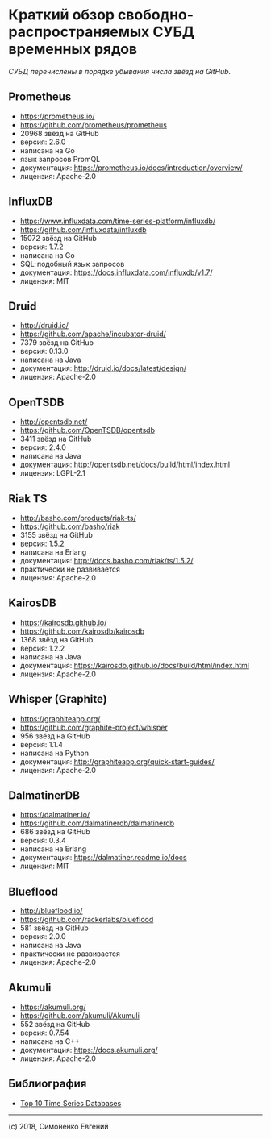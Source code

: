 # Краткий обзор свободно-распространяемых СУБД временных рядов

_СУБД перечислены в порядке убывания числа звёзд на GitHub._

## Prometheus

- <https://prometheus.io/>
- <https://github.com/prometheus/prometheus>
- 20968 звёзд на GitHub
- версия: 2.6.0
- написана на Go
- язык запросов PromQL
- документация: <https://prometheus.io/docs/introduction/overview/>
- лицензия: Apache-2.0

## InfluxDB

- <https://www.influxdata.com/time-series-platform/influxdb/>
- <https://github.com/influxdata/influxdb>
- 15072 звёзд на GitHub
- версия: 1.7.2
- написана на Go
- SQL-подобный язык запросов
- документация: <https://docs.influxdata.com/influxdb/v1.7/>
- лицензия: MIT

## Druid

- <http://druid.io/>
- <https://github.com/apache/incubator-druid/>
- 7379 звёзд на GitHub
- версия: 0.13.0
- написана на Java
- документация: <http://druid.io/docs/latest/design/>
- лицензия: Apache-2.0

## OpenTSDB

- <http://opentsdb.net/>
- <https://github.com/OpenTSDB/opentsdb>
- 3411 звёзд на GitHub
- версия: 2.4.0
- написана на Java
- документация: <http://opentsdb.net/docs/build/html/index.html>
- лицензия: LGPL-2.1

## Riak TS

- <http://basho.com/products/riak-ts/>
- <https://github.com/basho/riak>
- 3155 звёзд на GitHub
- версия: 1.5.2
- написана на Erlang
- документация: <http://docs.basho.com/riak/ts/1.5.2/>
- практически не развивается
- лицензия: Apache-2.0

## KairosDB

- <https://kairosdb.github.io/>
- <https://github.com/kairosdb/kairosdb>
- 1368 звёзд на GitHub
- версия: 1.2.2
- написана на Java
- документация: <https://kairosdb.github.io/docs/build/html/index.html>
- лицензия: Apache-2.0

## Whisper (Graphite)

- <https://graphiteapp.org/>
- <https://github.com/graphite-project/whisper>
- 956 звёзд на GitHub
- версия: 1.1.4
- написана на Python
- документация: <http://graphiteapp.org/quick-start-guides/>
- лицензия: Apache-2.0

## DalmatinerDB

- <https://dalmatiner.io/>
- <https://github.com/dalmatinerdb/dalmatinerdb>
- 686 звёзд на GitHub
- версия: 0.3.4
- написана на Erlang
- документация: <https://dalmatiner.readme.io/docs>
- лицензия: MIT

## Blueflood

- <http://blueflood.io/>
- <https://github.com/rackerlabs/blueflood>
- 581 звёзд на GitHub
- версия: 2.0.0
- написана на Java
- практически не развивается
- лицензия: Apache-2.0

## Akumuli

- <https://akumuli.org/>
- <https://github.com/akumuli/Akumuli>
- 552 звёзд на GitHub
- версия: 0.7.54
- написана на C++
- документация: <https://docs.akumuli.org/>
- лицензия: Apache-2.0

## Библиография

- [Top 10 Time Series Databases](https://www.outlyer.com/blog/top10-open-source-time-series-databases/)

***

(c) 2018, Симоненко Евгений
